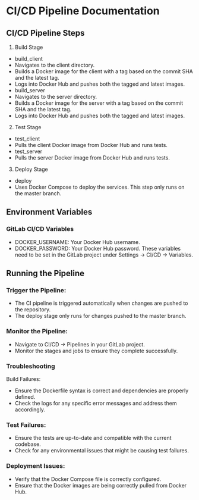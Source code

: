 # CI/CD Pipeline Documentation

## CI/CD Pipeline Steps
1. Build Stage
- build_client
- Navigates to the client directory.
- Builds a Docker image for the client with a tag based on the commit SHA and the latest tag.
- Logs into Docker Hub and pushes both the tagged and latest images.
- build_server
- Navigates to the server directory.
- Builds a Docker image for the server with a tag based on the commit SHA and the latest tag.
- Logs into Docker Hub and pushes both the tagged and latest images.
2. Test Stage
- test_client
- Pulls the client Docker image from Docker Hub and runs tests.
- test_server
- Pulls the server Docker image from Docker Hub and runs tests.
3. Deploy Stage
- deploy
- Uses Docker Compose to deploy the services. This step only runs on the master branch.
## Environment Variables
### GitLab CI/CD Variables
- DOCKER_USERNAME: Your Docker Hub username.
- DOCKER_PASSWORD: Your Docker Hub password.
These variables need to be set in the GitLab project under Settings -> CI/CD -> Variables.

## Running the Pipeline
### Trigger the Pipeline:

- The CI pipeline is triggered automatically when changes are pushed to the repository.
- The deploy stage only runs for changes pushed to the master branch.
### Monitor the Pipeline:

- Navigate to CI/CD -> Pipelines in your GitLab project.
- Monitor the stages and jobs to ensure they complete successfully.
### Troubleshooting
Build Failures:

- Ensure the Dockerfile syntax is correct and dependencies are properly defined.
- Check the logs for any specific error messages and address them accordingly.
### Test Failures:

- Ensure the tests are up-to-date and compatible with the current codebase.
- Check for any environmental issues that might be causing test failures.
### Deployment Issues:

- Verify that the Docker Compose file is correctly configured.
- Ensure that the Docker images are being correctly pulled from Docker Hub.
